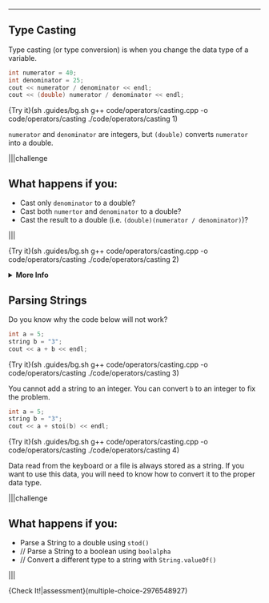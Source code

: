 ---

## Type Casting
Type casting (or type conversion) is when you change the data type of a variable.

```c++
int numerator = 40;
int denominator = 25;
cout << numerator / denominator << endl;
cout << (double) numerator / denominator << endl;
```

{Try it}(sh .guides/bg.sh g++ code/operators/casting.cpp -o code/operators/casting ./code/operators/casting 1)

`numerator` and `denominator` are integers, but `(double)` converts `numerator` into a double.

|||challenge
## What happens if you:
* Cast only `denominator` to a double?
* Cast both `numertor` and `denominator` to a double?
* Cast the result to a double (i.e. `(double)(numerator / denominator)`)?

|||

{Try it}(sh .guides/bg.sh g++ code/operators/casting.cpp -o code/operators/casting ./code/operators/casting 2)

<details><summary><b>More Info</b></summary>If either or both numbers in Java division are a `double`, then `double` division will occur. In the last example, numerator and denominator are both `int` when the division takes place - then the integer division result is converted to a double. </details>

## Parsing Strings
Do you know why the code below will not work?

```c++
int a = 5;
string b = "3";
cout << a + b << endl;
```

{Try it}(sh .guides/bg.sh g++ code/operators/casting.cpp -o code/operators/casting ./code/operators/casting 3)

You cannot add a string to an integer. You can convert `b` to an integer to fix the problem.

```c++
int a = 5;
string b = "3";
cout << a + stoi(b) << endl;
```

{Try it}(sh .guides/bg.sh g++ code/operators/casting.cpp -o code/operators/casting ./code/operators/casting 4)

Data read from the keyboard or a file is always stored as a string. If you want to use this data, you will need to know how to convert it to the proper data type.

|||challenge
## What happens if you:
* Parse a String to a double using `stod()`
* // Parse a String to a boolean using `boolalpha`
* // Convert a different type to a string with `String.valueOf()`

|||

{Check It!|assessment}(multiple-choice-2976548927)
